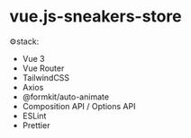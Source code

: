 # vue.js-sneakers-store

⚙️stack:

- Vue 3
- Vue Router
- TailwindCSS
- Axios
- @formkit/auto-animate
- Composition API / Options API
- ESLint
- Prettier
